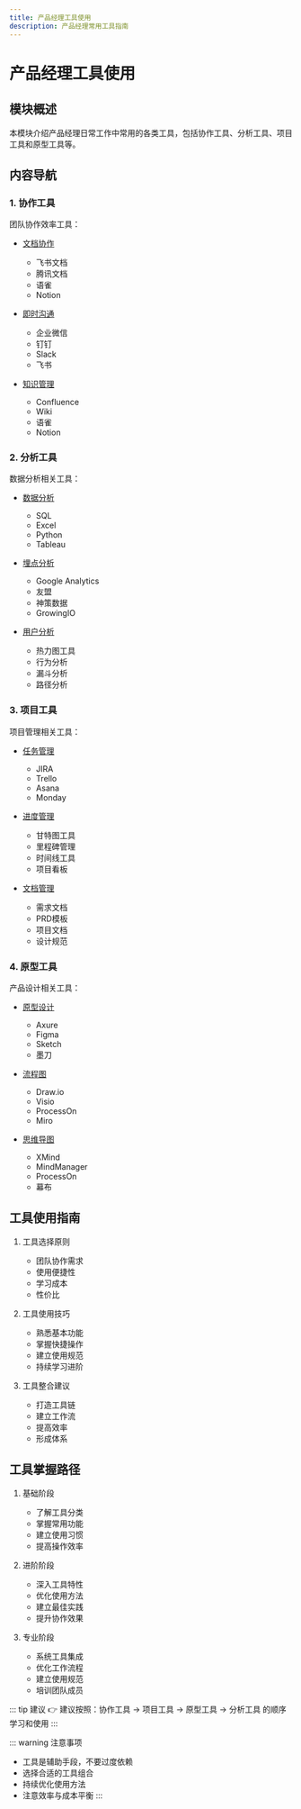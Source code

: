 ```yaml
---
title: 产品经理工具使用
description: 产品经理常用工具指南
---
```


# 产品经理工具使用

## 模块概述

本模块介绍产品经理日常工作中常用的各类工具，包括协作工具、分析工具、项目工具和原型工具等。

## 内容导航

### 1. 协作工具

团队协作效率工具：
- [文档协作](./collaboration/document-collaboration.md)
  - 飞书文档
  - 腾讯文档
  - 语雀
  - Notion

- [即时沟通](./collaboration/instant-messaging.md)
  - 企业微信
  - 钉钉
  - Slack
  - 飞书

- [知识管理](./collaboration/knowledge-management.md)
  - Confluence
  - Wiki
  - 语雀
  - Notion

### 2. 分析工具

数据分析相关工具：
- [数据分析](./analysis/data-analysis.md)
  - SQL
  - Excel
  - Python
  - Tableau

- [埋点分析](./analysis/tracking-analysis.md)
  - Google Analytics
  - 友盟
  - 神策数据
  - GrowingIO

- [用户分析](./analysis/user-analysis.md)
  - 热力图工具
  - 行为分析
  - 漏斗分析
  - 路径分析

### 3. 项目工具

项目管理相关工具：
- [任务管理](./project/task-management.md)
  - JIRA
  - Trello
  - Asana
  - Monday

- [进度管理](./project/progress-management.md)
  - 甘特图工具
  - 里程碑管理
  - 时间线工具
  - 项目看板

- [文档管理](./project/document-management.md)
  - 需求文档
  - PRD模板
  - 项目文档
  - 设计规范

### 4. 原型工具

产品设计相关工具：
- [原型设计](./prototype/prototyping.md)
  - Axure
  - Figma
  - Sketch
  - 墨刀

- [流程图](./prototype/flowchart.md)
  - Draw.io
  - Visio
  - ProcessOn
  - Miro

- [思维导图](./prototype/mind-mapping.md)
  - XMind
  - MindManager
  - ProcessOn
  - 幕布

## 工具使用指南

1. 工具选择原则
   - 团队协作需求
   - 使用便捷性
   - 学习成本
   - 性价比

2. 工具使用技巧
   - 熟悉基本功能
   - 掌握快捷操作
   - 建立使用规范
   - 持续学习进阶

3. 工具整合建议
   - 打造工具链
   - 建立工作流
   - 提高效率
   - 形成体系

## 工具掌握路径

1. 基础阶段
   - 了解工具分类
   - 掌握常用功能
   - 建立使用习惯
   - 提高操作效率

2. 进阶阶段
   - 深入工具特性
   - 优化使用方法
   - 建立最佳实践
   - 提升协作效果

3. 专业阶段
   - 系统工具集成
   - 优化工作流程
   - 建立使用规范
   - 培训团队成员

::: tip 建议
👉 建议按照：协作工具 → 项目工具 → 原型工具 → 分析工具 的顺序学习和使用
:::

::: warning 注意事项
- 工具是辅助手段，不要过度依赖
- 选择合适的工具组合
- 持续优化使用方法
- 注意效率与成本平衡
::: 